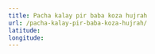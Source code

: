 ```yaml
---
title: Pacha kalay pir baba koza hujrah
url: /pacha-kalay-pir-baba-koza-hujrah/
latitude: 
longitude: 
---
```

